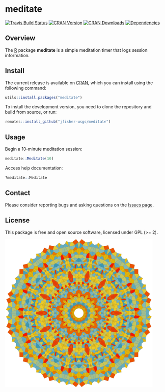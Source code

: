 # meditate

[![Travis Build Status](https://travis-ci.org/jfisher-usgs/meditate.svg?branch=master)](https://travis-ci.org/jfisher-usgs/meditate)
[![CRAN Version](https://www.r-pkg.org/badges/version/meditate)](https://CRAN.R-project.org/package=meditate)
[![CRAN Downloads](https://cranlogs.r-pkg.org/badges/meditate?color=brightgreen)](https://CRAN.R-project.org/package=meditate)
[![Dependencies](https://tinyverse.netlify.com/badge/meditate)](https://CRAN.R-project.org/package=meditate)

## Overview

The [R](https://www.r-project.org/) package **meditate** is a simple meditation timer that logs session information.

## Install

The current release is available on [CRAN](https://CRAN.R-project.org/package=meditate "The Comprehensive R Archive Network"), which you can install using the following command:

```r
utils::install.packages("meditate")
```

To install the development version, you need to clone the repository and build from source, or run:

```r
remotes::install_github("jfisher-usgs/meditate")
```

## Usage

Begin a 10-minute meditation session:

```r
meditate::Meditate(10)
```
Access help documentation:

```r
?meditate::Meditate
```

## Contact

Please consider reporting bugs and asking questions on the [Issues page](https://github.com/jfisher-usgs/meditate/issues).

## License

This package is free and open source software, licensed under GPL (>= 2).

<img src="./man/figures/mandala.svg" alt="Mandala" width=480px />
